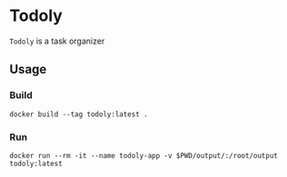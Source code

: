 # Todoly
 `Todoly` is a task organizer

## Usage
### Build

```
docker build --tag todoly:latest .
```
### Run

```
docker run --rm -it --name todoly-app -v $PWD/output/:/root/output todoly:latest
```

